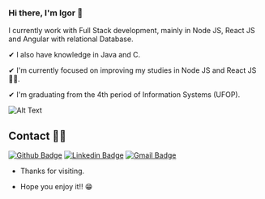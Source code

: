 ### Hi there, I'm Igor 👋
I currently work with Full Stack development, mainly in Node JS, React JS and Angular with relational Database.

✔ I also have knowledge in Java and C.

✔ I'm currently focused on improving my studies in Node JS and React JS 👨‍💻.

✔ I'm graduating from the 4th period of Information Systems (UFOP).

![Alt Text](https://media.giphy.com/media/ZVik7pBtu9dNS/giphy.gif)

<!-- <br>

<div style="display: flex; flex-direction: column; align-items:center; justify-content: center; flex-wrap: wrap; align-content: center;">
  <img style="flex: 1; width: 100%; max-width: 500px; margin: 5px" src="https://github-readme-stats.vercel.app/api?username=IgorVVieira&hide=html&count_private=true&show_icons=true&theme=dracula" />
</div>

<br> -->
 
## Contact 👨‍💻
[![Github Badge](https://img.shields.io/badge/-Github-000?style=flat-square&logo=Github&logoColor=white&link=link_do_seu_perfil_no_github)](https://github.com/IgorVVieira)
[![Linkedin Badge](https://img.shields.io/badge/-LinkedIn-blue?style=flat-square&logo=Linkedin&logoColor=white&link=link_do_seu_perfil_no_linkedin)](https://www.linkedin.com/in/igor-vitor-vieira-8200b7186/)
[![Gmail Badge](https://img.shields.io/badge/-Gmail-c14438?style=flat-square&logo=Gmail&logoColor=white&link=mailto:seu_email)](mailto:igor.gutoo63@gmail.com)
 
- Thanks for visiting. 
 
- Hope you enjoy it!! 😁

